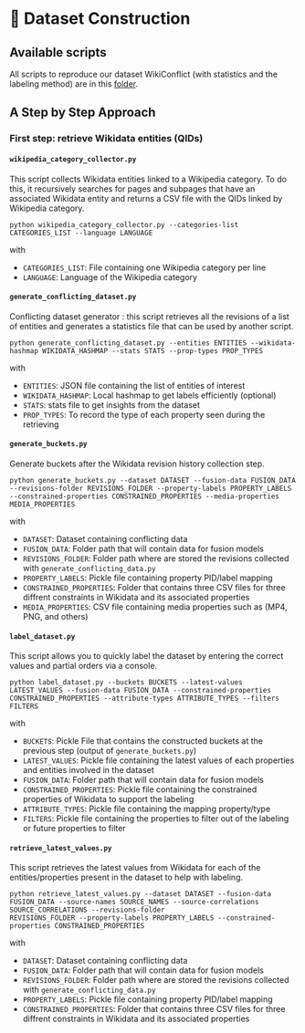 # :hammer: Dataset Construction

## Available scripts

All scripts to reproduce our dataset WikiConflict (with statistics and the labeling method) are in this [folder](./dataset_generation/).

## A Step by Step Approach

### First step: retrieve Wikidata entities (QIDs)

#### ``wikipedia_category_collector.py``

This script collects Wikidata entities linked to a Wikipedia category. To do this, it recursively searches for pages and subpages that have an associated Wikidata entity and returns a CSV file with the QIDs linked by Wikipedia category.

```
python wikipedia_category_collector.py --categories-list CATEGORIES_LIST --language LANGUAGE
```

with
* ``CATEGORIES_LIST``: File containing one Wikipedia category per line
* ``LANGUAGE``: Language of the Wikipedia category

#### ``generate_conflicting_dataset.py``

Conflicting dataset generator : this script retrieves all the revisions of a list of entities and generates a statistics file that can be used by another script.

```
python generate_conflicting_dataset.py --entities ENTITIES --wikidata-hashmap WIKIDATA_HASHMAP --stats STATS --prop-types PROP_TYPES
```

with
* ``ENTITIES``: JSON file containing the list of entities of interest
* ``WIKIDATA_HASHMAP``: Local hashmap to get labels efficiently (optional)
* ``STATS``: stats file to get insights from the dataset
* ``PROP_TYPES``: To record the type of each property seen during the retrieving

#### ``generate_buckets.py``

Generate buckets after the Wikidata revision history collection step.

```
python generate_buckets.py --dataset DATASET --fusion-data FUSION_DATA --revisions-folder REVISIONS_FOLDER --property-labels PROPERTY_LABELS --constrained-properties CONSTRAINED_PROPERTIES --media-properties MEDIA_PROPERTIES
```

with
* ``DATASET``: Dataset containing conflicting data
* ``FUSION_DATA``: Folder path that will contain data for fusion models
* ``REVISIONS_FOLDER``: Folder path where are stored the revisions collected with ``generate_conflicting_data.py``
* ``PROPERTY_LABELS``: Pickle file containing property PID/label mapping
* ``CONSTRAINED_PROPERTIES``: Folder that contains three CSV files for three diffrent constraints in Wikidata and its associated properties
* ``MEDIA_PROPERTIES``: CSV file containing media properties such as (MP4, PNG, and others)


#### ``label_dataset.py``

This script allows you to quickly label the dataset by entering the correct values and partial orders via a console.

```
python label_dataset.py --buckets BUCKETS --latest-values LATEST_VALUES --fusion-data FUSION_DATA --constrained-properties CONSTRAINED_PROPERTIES --attribute-types ATTRIBUTE_TYPES --filters FILTERS
```

with
* ``BUCKETS``: Pickle File that contains the constructed buckets at the previous step (output of ``generate_buckets.py``)
* ``LATEST_VALUES``: Pickle file containing the latest values of each properties and entities involved in the dataset
* ``FUSION_DATA``: Folder path that will contain data for fusion models
* ``CONSTRAINED_PROPERTIES``: Pickle file containing the constrained properties of Wikidata to support the labeling
* ``ATTRIBUTE_TYPES``: Pickle file containing the mapping property/type
* ``FILTERS``: Pickle file containing the properties to filter out of the labeling or future properties to filter


#### ``retrieve_latest_values.py``

This script retrieves the latest values from Wikidata for each of the entities/properties present in the dataset to help with labeling.

```
python retrieve_latest_values.py --dataset DATASET --fusion-data FUSION_DATA --source-names SOURCE_NAMES --source-correlations SOURCE_CORRELATIONS --revisions-folder 
REVISIONS_FOLDER --property-labels PROPERTY_LABELS --constrained-properties CONSTRAINED_PROPERTIES
```

with
* ``DATASET``: Dataset containing conflicting data
* ``FUSION_DATA``: Folder path that will contain data for fusion models
* ``REVISIONS_FOLDER``: Folder path where are stored the revisions collected with ``generate_conflicting_data.py``
* ``PROPERTY_LABELS``: Pickle file containing property PID/label mapping
* ``CONSTRAINED_PROPERTIES``: Folder that contains three CSV files for three diffrent constraints in Wikidata and its associated properties